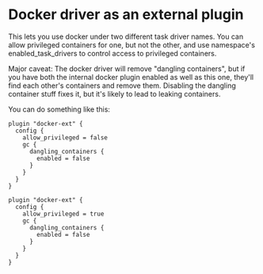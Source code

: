 # Docker driver as an external plugin

This lets you use docker under two different task driver names. You can allow privileged containers for one, but not the other, and use namespace's enabled_task_drivers to control access to privileged containers.

Major caveat: The docker driver will remove "dangling containers", but if you have both the internal docker plugin enabled as well as this one, they'll find each other's containers and remove them. Disabling the dangling container stuff fixes it, but it's likely to lead to leaking containers.

You can do something like this:

```hcl
plugin "docker-ext" {
  config {
    allow_privileged = false
    gc {
      dangling_containers {
        enabled = false
      }
    }
  }
}

plugin "docker-ext" {
  config {
    allow_privileged = true
    gc {
      dangling_containers {
        enabled = false
      }
    }
  }
}
```
